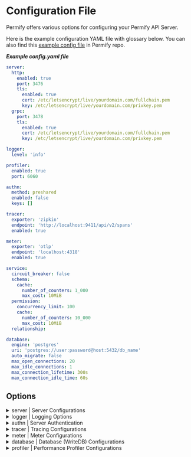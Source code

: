# Configuration File

Permify offers various options for configuring your Permify API Server. 

Here is the example configuration YAML file with glossary below. You can also find this [example config file](https://github.com/Permify/permify/blob/master/example.config.yaml) in Permify repo.

***Example config.yaml file***

```yaml
server:
  http:
    enabled: true
    port: 3476
    tls:
      enabled: true
      cert: /etc/letsencrypt/live/yourdomain.com/fullchain.pem
      key: /etc/letsencrypt/live/yourdomain.com/privkey.pem
  grpc:
    port: 3478
    tls:
      enabled: true
      cert: /etc/letsencrypt/live/yourdomain.com/fullchain.pem
      key: /etc/letsencrypt/live/yourdomain.com/privkey.pem

logger:
  level: 'info'

profiler:
  enabled: true
  port: 6060

authn:
  method: preshared
  enabled: false
  keys: []

tracer:
  exporter: 'zipkin'
  endpoint: 'http://localhost:9411/api/v2/spans'
  enabled: true

meter:
  exporter: 'otlp'
  endpoint: 'localhost:4318'
  enabled: true

service:
  circuit_breaker: false
  schema:
    cache:
      number_of_counters: 1_000
      max_cost: 10MiB
  permission:
    concurrency_limit: 100
    cache:
      number_of_counters: 10_000
      max_cost: 10MiB
  relationship:

database:
  engine: 'postgres'
  uri: 'postgres://user:password@host:5432/db_name'
  auto_migrate: false
  max_open_connections: 20
  max_idle_connections: 1
  max_connection_lifetime: 300s
  max_connection_idle_time: 60s
```

## Options

<details><summary>server | Server Configurations</summary>
<p>

#### Definition
Server options to run Permify. (`grpc` and `http` available for now.)

#### Structure
```
├── server
    ├── (`grpc` or `http`)
    │   ├── enabled
    │   ├── port
    │   └── tls
    │       ├── enabled
    │       ├── cert
    │       └── key
```

#### Glossary

| Required | Argument | Default | Description |
|----------|----------|---------|---------|
| [x]   | [ server_type ] | - | server option type can either be `grpc` or `http`.
| [ ]   | enabled (for server type) | true | switch option for server.  |
| [x]   | port | - | port that server run on.
| [x]   | tls | - | transport layer security options. |
| [ ]   | enabled (for tls) | false | switch option for tls  |
| [ ]   | cert | - | tls certificate path.  |
| [ ]   | key | - | tls key pat  |

</p>
</details>

<details><summary>logger | Logging Options</summary>
<p>

#### Definition
Real time logs of authorization. Permify uses [zerolog] as a logger.

[zerolog]: https://github.com/rs/zerolog

#### Structure
```
├── logger
    ├── level
```

#### Glossary

| Required | Argument | Default | Description |
|----------|----------|---------|---------|
| [x]   | level  | info | logger levels: `error`, `warn`, `info` , `debug`

</p>
</details>

<details><summary>authn | Server Authentication</summary>
<p>

#### Definition

You can choose to authenticate users to interact with Permify API.

There are 2 authentication method you can choose: 

* [Pre Shared Keys](#pre-shared-keys)
* [OpenID Connect](#openid-connect)

#### Pre Shared Keys

On this method, you must provide a pre shared keys in order to identify yourself.

#### Structure
```
├── authn
|   ├── method
|   ├── enabled
|   ├── keys
```

#### Glossary

| Required | Argument | Default | Description |
|----------|----------|---------|---------|
| [x]   | method | - | Authentication method can be either `oidc` or `preshared`.
| [ ]   | enabled | true | switch option authentication config  |
| [x]   | keys | - | Private key/keys for server authentication. Permify does not provide this key, so it must be generated by the users.

#### OpenID Connect

Permify supports OpenID Connect (OIDC). OIDC provides an identity layer on top of OAuth 2.0 to address the shortcomings of using OAuth 2.0 for establishing identity. 

With this authentication method, you be able to integrate your existing Identity Provider (IDP) to validate JSON Web Tokens (JWTs) using JSON Web Keys (JWKs). By doing so, only trusted tokens from the IDP will be accepted for authentication.

#### Structure
```
├── authn
|   ├── method
|   ├── enabled
|   ├── client-id
|   ├── issuer
```

#### Glossary

| Required | Argument | Default | Description |
|----------|----------|---------|---------|
| [x]   | method | - | Authentication method can be either `oidc` or `preshared`.
| [ ]   | enabled | false | switch option authentication config  |
| [x]   | client_id | - | This is the client ID of the application you're developing. It is a unique identifier that is assigned to your application by the OpenID Connect provider, and it should be included in the JWTs that are issued by the provider.
| [x]   | issuer | - | This is the URL of the provider that is responsible for authenticating users. You will use this URL to discover information about the provider in step 1 of the authentication process. |


</p>
</details>


<details><summary>tracer | Tracing Configurations</summary>
<p>

#### Definition
Permify integrated with [jaeger] , [signoz] and [zipkin] tacing tools to analyze performance and behavior of your authorization when using Permify.
#### Structure
```
├── tracer
|   ├── exporter
|   ├── endpoint
|   ├── enabled
```

#### Glossary

| Required | Argument | Default | Description |
|----------|----------|---------|---------|
| [x]   | exporter | - | Tracer exporter, the options are `jaeger`, `signoz` and `zipkin`
| [x]   | endpoint | - | export uri for tracing data.  |
| [ ]   | enabled | false | switch option for tracing. 

</p>
</details>

<details><summary>meter | Meter Configurations</summary>
<p>

#### Definition
Configuration for observing metrics; check count, cache check count and session information; Permify version, hostname, os, arch. 

#### Structure
```
├── meter
|   ├── exporter
|   ├── endpoint
|   ├── enabled
```

#### Glossary

| Required | Argument | Default | Description |
|----------|----------|---------|---------|
| [x]   | exporter | - | [otpl](https://opentelemetry.io/docs/collector/) is default.
| [x]   | endpoint | - | export uri for metric observation  |
| [ ]   | enabled | true |  switch option for meter tracing.

</p>
</details>

<details><summary>database | Database (WriteDB) Configurations</summary>
<p>

#### Definition
Configurations for the database that points out where your want to store your authorization data (relation tuples, audits, decision logs, authorization model) 

#### Structure
```
├── database
|   ├── engine
|   ├── uri
|   ├── auto_migrate
|   ├── max_open_connections
|   ├── max_idle_connections
|   ├── max_connection_lifetime
|   ├── max_connection_idle_time
```

#### Glossary

| Required | Argument | Default | Description |
|----------|----------|---------|---------|
| [x]   | engine | memory | Data source. Permify supports **PostgreSQL**(`'postgres'`) for now. Contact with us for your preferred database.  
| [x]   | uri | - | Uri of your data source.  |
| [ ]   | auto_migrate | true |  When its configured as false migrating flow won't work 
| [ ]   | max_open_connections | 20 | Configuration parameter determines the maximum number of concurrent connections to the database that are allowed. 
| [ ]   | max_idle_connections | 1 |  Determines the maximum number of idle connections that can be held in the connection pool.
| [ ]   | max_connection_lifetime | 300s | Determines the maximum lifetime of a connection in seconds.
| [ ]   | max_connection_idle_time | 60s | Determines the maximum time in seconds that a connection can remain idle before it is closed.

</p>
</details>

<details><summary>profiler | Performance Profiler Configurations</summary>
<p>

#### Definition
pprof is a performance profiler for Go programs. It allows developers to analyze and understand the performance characteristics of their code by generating detailed profiles of program execution
#### Structure
```
├── meter
|   ├── enabled
|   ├── port
```

#### Glossary

| Required | Argument | Default | Description |
|----------|----------|---------|---------|
| [ ]   | enabled | true |  switch option for profiler.
| [x]   | port | - | port that profiler runs on *(default: 6060)*  |

</p>
</details>

[jaeger]: https://www.jaegertracing.io/
[zipkin]: https://zipkin.io/
[signoz]: https://signoz.io/
